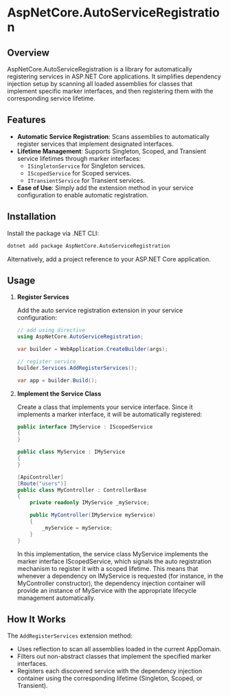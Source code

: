 # AspNetCore.AutoServiceRegistration

## Overview

AspNetCore.AutoServiceRegistration is a library for automatically registering services in ASP.NET Core applications.
It simplifies dependency injection setup by scanning all loaded assemblies for classes that implement specific marker interfaces, and then registering them with the corresponding service lifetime.

## Features

- **Automatic Service Registration**: Scans assemblies to automatically register services that implement designated interfaces.
- **Lifetime Management**: Supports Singleton, Scoped, and Transient service lifetimes through marker interfaces:
   - `ISingletonService` for Singleton services.
   - `IScopedService` for Scoped services.
   - `ITransientService` for Transient services.
- **Ease of Use**: Simply add the extension method in your service configuration to enable automatic registration.

## Installation

Install the package via .NET CLI:

```bash
dotnet add package AspNetCore.AutoServiceRegistration
```

Alternatively, add a project reference to your ASP.NET Core application.

## Usage

1. **Register Services**
   
   Add the auto service registration extension in your service configuration:

   ```csharp
   // add using directive
   using AspNetCore.AutoServiceRegistration;
   
   var builder = WebApplication.CreateBuilder(args);
   
   // register service
   builder.Services.AddRegisterServices();
   
   var app = builder.Build();
   ```

2. **Implement the Service Class**

   Create a class that implements your service interface. Since it implements a marker interface, it will be automatically registered:
    
    ```csharp
    public interface IMyService : IScopedService
    {
    }
    ```
   
    ```csharp
    public class MyService : IMyService
    {
    }
    ```

    ```csharp
    [ApiController]
    [Route("users")]
    public class MyController : ControllerBase
    {
        private readonly IMyService _myService;

        public MyController(IMyService myService)
        {
            _myService = myService;
        }
    }
    ```

   In this implementation, the service class MyService implements the marker interface IScopedService, which signals the auto registration mechanism to register it with a scoped lifetime.
   This means that whenever a dependency on IMyService is requested (for instance, in the MyController constructor), the dependency injection container will provide an instance of MyService with the appropriate lifecycle management automatically.

## How It Works
The `AddRegisterServices` extension method:
- Uses reflection to scan all assemblies loaded in the current AppDomain.
- Filters out non-abstract classes that implement the specified marker interfaces.
- Registers each discovered service with the dependency injection container using the corresponding lifetime (Singleton, Scoped, or Transient).
